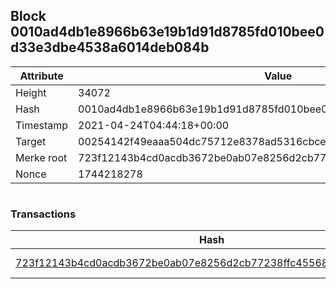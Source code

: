 ## Block 0010ad4db1e8966b63e19b1d91d8785fd010bee0d33e3dbe4538a6014deb084b

Attribute | Value
--- | ---
Height | 34072
Hash | 0010ad4db1e8966b63e19b1d91d8785fd010bee0d33e3dbe4538a6014deb084b
Timestamp | 2021-04-24T04:44:18+00:00
Target | 00254142f49eaaa504dc75712e8378ad5316cbcead634704b3734b6271167cc4
Merke root | 723f12143b4cd0acdb3672be0ab07e8256d2cb77238ffc4556881a2b32df4542
Nonce | 1744218278

```

```

### Transactions

Hash | Amount
--- | ---
[723f12143b4cd0acdb3672be0ab07e8256d2cb77238ffc4556881a2b32df4542](723f12143b4cd0acdb3672be0ab07e8256d2cb77238ffc4556881a2b32df4542.md) | 10.00000000 SKEPTI 
